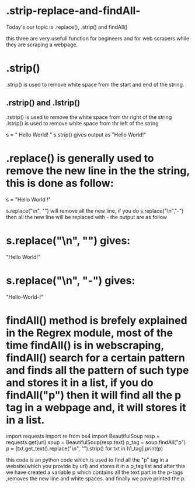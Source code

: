 # .strip-replace-and-findAll-
Today's our topic is .replace(), .strip() and findAll() 

this three are very usefull function for begineers and for web scrapers while they are scraping a webpage.

# .strip()
.strip() is used to remove white space from the start and end of the string.
## .rstrip()  and .lstrip()
.rstrip() is used to remove the white space from thr right of the string
.lstrip() is used to remove white space from thr left of the string

s = "   Hello World!       "
s.strip() gives output as 
"Hello World!"

# .replace() is generally used to remove the new line in the the string, this is  done as follow:

s = "Hello 
     World
     !"
      
      
s.replace("\n", "") will remove all the new line,
if you  do s.replace("\n","-") then all the new line will be replaced with -
the output are as follow
# s.replace("\n", "") gives:
"Hello World!"
# s.replace("\n", "-") gives:
"Hello-World-!"

# findAll() method is brefely explained in the Regrex module, most of the time findAll() is in webscraping, findAll() search for a certain pattern and finds all the pattern of such type and stores it in a list, if you do findAll("p") then it will find all the p tag in a webpage and, it will stores it in a list.

import requests
import re
from bs4 import BeautifulSoup
resp = requests.get(url)
soup = BeautifulSoup(resp.text)
p_tag = soup.findAll("p")
p = [txt.get_text().replace("\n", "").strip() for txt in h1_tag]
print(p)

this code is an python code which is used to find  all the "p" tag  in a website(which you provide by url) and stores it in a p_tag list and after this we have created a variable p which contains all the text part in the p-tags ,removes the new line and white spaces. and finally we pave printed the p.
